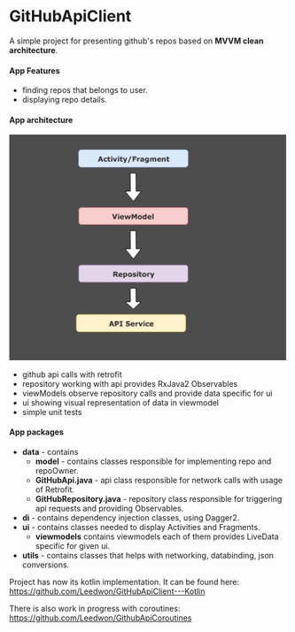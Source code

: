 # GitHubApiClient

A simple project for presenting github's repos based on **MVVM clean architecture**.

#### App Features
* finding repos that belongs to user.
* displaying repo details.

#### App architecture

<img src="https://github.com/Leedwon/GitHubApiClient/blob/master/media/tmp.png" width="500" style="max-width:500%;">

* github api calls with retrofit
* repository working with api provides RxJava2 Observables
* viewModels observe repository calls and provide data specific for ui
* ui showing visual representation of data in viewmodel
* simple unit tests

#### App packages
* <b>data</b> - contains 
    * <b>model</b> - contains classes responsible for implementing repo and repoOwner.
    * <b>GitHubApi.java</b> - api class responsible for network calls with usage of Retrofit.
    * <b>GitHubRepository.java</b> - repository class responsible for triggering api requests and providing Observables.
* <b>di</b> - contains dependency injection classes, using Dagger2.   
* <b>ui</b> - contains classes needed to display Activities and Fragments.
   * <b>viewmodels</b> contains viewmodels each of them provides LiveData specific for given ui.
* <b>utils</b> - contains classes that helps with networking, databinding, json conversions.

Project has now its kotlin implementation. It can be found here:
https://github.com/Leedwon/GitHubApiClient---Kotlin

There is also work in progress with coroutines:
https://github.com/Leedwon/GithubApiCoroutines
